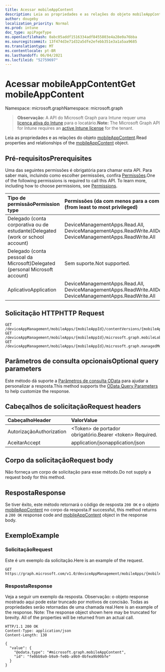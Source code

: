 ```yaml
---
title: Acessar mobileAppContent
description: Leia as propriedades e as relações do objeto mobileAppContent.
author: dougeby
localization_priority: Normal
ms.prod: intune
doc_type: apiPageType
ms.openlocfilehash: 0abc05addf1516334adf8455803e4a28e0a76bba
ms.sourcegitcommit: 13f474d3e71d32a5dfe2efebb351e3a1a5aa9685
ms.translationtype: MT
ms.contentlocale: pt-BR
ms.lasthandoff: 06/04/2021
ms.locfileid: "52759697"
---
```

# <a name="get-mobileappcontent"></a><span data-ttu-id="6c040-103">Acessar mobileAppContent</span><span class="sxs-lookup"><span data-stu-id="6c040-103">Get mobileAppContent</span></span>

<span data-ttu-id="6c040-104">Namespace: microsoft.graph</span><span class="sxs-lookup"><span data-stu-id="6c040-104">Namespace: microsoft.graph</span></span>

> <span data-ttu-id="6c040-105">**Observação:** A API do Microsoft Graph para Intune requer uma [licença ativa do Intune](https://go.microsoft.com/fwlink/?linkid=839381) para o locatário.</span><span class="sxs-lookup"><span data-stu-id="6c040-105">**Note:** The Microsoft Graph API for Intune requires an [active Intune license](https://go.microsoft.com/fwlink/?linkid=839381) for the tenant.</span></span>

<span data-ttu-id="6c040-106">Leia as propriedades e as relações do objeto [mobileAppContent](../resources/intune-apps-mobileappcontent.md).</span><span class="sxs-lookup"><span data-stu-id="6c040-106">Read properties and relationships of the [mobileAppContent](../resources/intune-apps-mobileappcontent.md) object.</span></span>

## <a name="prerequisites"></a><span data-ttu-id="6c040-107">Pré-requisitos</span><span class="sxs-lookup"><span data-stu-id="6c040-107">Prerequisites</span></span>
<span data-ttu-id="6c040-p101">Uma das seguintes permissões é obrigatória para chamar esta API. Para saber mais, incluindo como escolher permissões, confira [Permissões](/graph/permissions-reference).</span><span class="sxs-lookup"><span data-stu-id="6c040-p101">One of the following permissions is required to call this API. To learn more, including how to choose permissions, see [Permissions](/graph/permissions-reference).</span></span>

|<span data-ttu-id="6c040-110">Tipo de permissão</span><span class="sxs-lookup"><span data-stu-id="6c040-110">Permission type</span></span>|<span data-ttu-id="6c040-111">Permissões (da com menos para a com mais privilégios)</span><span class="sxs-lookup"><span data-stu-id="6c040-111">Permissions (from least to most privileged)</span></span>|
|:---|:---|
|<span data-ttu-id="6c040-112">Delegado (conta corporativa ou de estudante)</span><span class="sxs-lookup"><span data-stu-id="6c040-112">Delegated (work or school account)</span></span>|<span data-ttu-id="6c040-113">DeviceManagementApps.Read.All, DeviceManagementApps.ReadWrite.All</span><span class="sxs-lookup"><span data-stu-id="6c040-113">DeviceManagementApps.Read.All, DeviceManagementApps.ReadWrite.All</span></span>|
|<span data-ttu-id="6c040-114">Delegado (conta pessoal da Microsoft)</span><span class="sxs-lookup"><span data-stu-id="6c040-114">Delegated (personal Microsoft account)</span></span>|<span data-ttu-id="6c040-115">Sem suporte.</span><span class="sxs-lookup"><span data-stu-id="6c040-115">Not supported.</span></span>|
|<span data-ttu-id="6c040-116">Aplicativo</span><span class="sxs-lookup"><span data-stu-id="6c040-116">Application</span></span>|<span data-ttu-id="6c040-117">DeviceManagementApps.Read.All, DeviceManagementApps.ReadWrite.All</span><span class="sxs-lookup"><span data-stu-id="6c040-117">DeviceManagementApps.Read.All, DeviceManagementApps.ReadWrite.All</span></span>|

## <a name="http-request"></a><span data-ttu-id="6c040-118">Solicitação HTTP</span><span class="sxs-lookup"><span data-stu-id="6c040-118">HTTP Request</span></span>
<!-- {
  "blockType": "ignored"
}
-->
``` http
GET /deviceAppManagement/mobileApps/{mobileAppId}/contentVersions/{mobileAppContentId}
GET /deviceAppManagement/mobileApps/{mobileAppId}/microsoft.graph.mobileLobApp/contentVersions/{mobileAppContentId}
GET /deviceAppManagement/mobileApps/{mobileAppId}/microsoft.graph.managedMobileLobApp/contentVersions/{mobileAppContentId}
```

## <a name="optional-query-parameters"></a><span data-ttu-id="6c040-119">Parâmetros de consulta opcionais</span><span class="sxs-lookup"><span data-stu-id="6c040-119">Optional query parameters</span></span>
<span data-ttu-id="6c040-120">Este método dá suporte a [Parâmetros de consulta OData](/graph/query-parameters) para ajudar a personalizar a resposta.</span><span class="sxs-lookup"><span data-stu-id="6c040-120">This method supports the [OData Query Parameters](/graph/query-parameters) to help customize the response.</span></span>

## <a name="request-headers"></a><span data-ttu-id="6c040-121">Cabeçalhos de solicitação</span><span class="sxs-lookup"><span data-stu-id="6c040-121">Request headers</span></span>
|<span data-ttu-id="6c040-122">Cabeçalho</span><span class="sxs-lookup"><span data-stu-id="6c040-122">Header</span></span>|<span data-ttu-id="6c040-123">Valor</span><span class="sxs-lookup"><span data-stu-id="6c040-123">Value</span></span>|
|:---|:---|
|<span data-ttu-id="6c040-124">Autorização</span><span class="sxs-lookup"><span data-stu-id="6c040-124">Authorization</span></span>|<span data-ttu-id="6c040-125">&lt;Token&gt; de portador obrigatório.</span><span class="sxs-lookup"><span data-stu-id="6c040-125">Bearer &lt;token&gt; Required.</span></span>|
|<span data-ttu-id="6c040-126">Aceitar</span><span class="sxs-lookup"><span data-stu-id="6c040-126">Accept</span></span>|<span data-ttu-id="6c040-127">application/json</span><span class="sxs-lookup"><span data-stu-id="6c040-127">application/json</span></span>|

## <a name="request-body"></a><span data-ttu-id="6c040-128">Corpo da solicitação</span><span class="sxs-lookup"><span data-stu-id="6c040-128">Request body</span></span>
<span data-ttu-id="6c040-129">Não forneça um corpo de solicitação para esse método.</span><span class="sxs-lookup"><span data-stu-id="6c040-129">Do not supply a request body for this method.</span></span>

## <a name="response"></a><span data-ttu-id="6c040-130">Resposta</span><span class="sxs-lookup"><span data-stu-id="6c040-130">Response</span></span>
<span data-ttu-id="6c040-131">Se tiver êxito, este método retornará o código de resposta `200 OK` e o objeto [mobileAppContent](../resources/intune-apps-mobileappcontent.md) no corpo da resposta.</span><span class="sxs-lookup"><span data-stu-id="6c040-131">If successful, this method returns a `200 OK` response code and [mobileAppContent](../resources/intune-apps-mobileappcontent.md) object in the response body.</span></span>

## <a name="example"></a><span data-ttu-id="6c040-132">Exemplo</span><span class="sxs-lookup"><span data-stu-id="6c040-132">Example</span></span>

### <a name="request"></a><span data-ttu-id="6c040-133">Solicitação</span><span class="sxs-lookup"><span data-stu-id="6c040-133">Request</span></span>
<span data-ttu-id="6c040-134">Este é um exemplo da solicitação.</span><span class="sxs-lookup"><span data-stu-id="6c040-134">Here is an example of the request.</span></span>
``` http
GET https://graph.microsoft.com/v1.0/deviceAppManagement/mobileApps/{mobileAppId}/contentVersions/{mobileAppContentId}
```

### <a name="response"></a><span data-ttu-id="6c040-135">Resposta</span><span class="sxs-lookup"><span data-stu-id="6c040-135">Response</span></span>
<span data-ttu-id="6c040-p102">Veja a seguir um exemplo da resposta. Observação: o objeto response mostrado aqui pode estar truncado por motivos de concisão. Todas as propriedades serão retornadas de uma chamada real.</span><span class="sxs-lookup"><span data-stu-id="6c040-p102">Here is an example of the response. Note: The response object shown here may be truncated for brevity. All of the properties will be returned from an actual call.</span></span>
``` http
HTTP/1.1 200 OK
Content-Type: application/json
Content-Length: 130

{
  "value": {
    "@odata.type": "#microsoft.graph.mobileAppContent",
    "id": "fe0bb9a9-b9a9-fe0b-a9b9-0bfea9b90bfe"
  }
}
```




